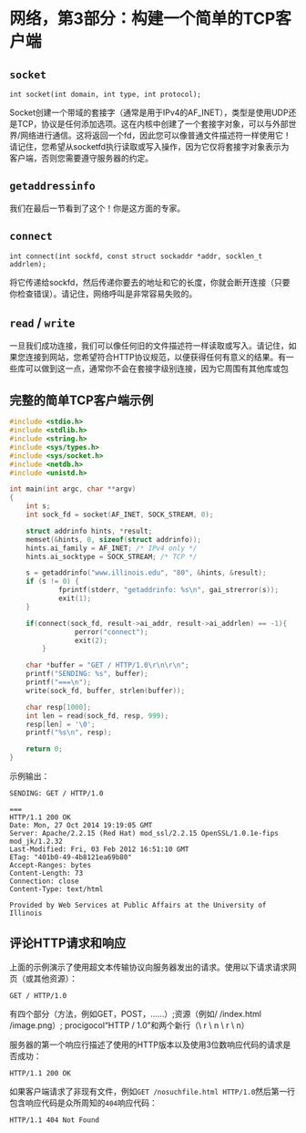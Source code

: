# 网络，第3部分：构建一个简单的TCP客户端

## `socket`

`int socket(int domain, int type, int protocol);`

Socket创建一个带域的套接字（通常是用于IPv4的AF_INET），类型是使用UDP还是TCP，协议是任何添加选项。这在内核中创建了一个套接字对象，可以与外部世界/网络进行通信。这将返回一个fd，因此您可以像普通文件描述符一样使用它！请记住，您希望从socketfd执行读取或写入操作，因为它仅将套接字对象表示为客户端，否则您需要遵守服务器的约定。

## `getaddressinfo`

我们在最后一节看到了这个！你是这方面的专家。

## `connect`

`int connect(int sockfd, const struct sockaddr *addr, socklen_t addrlen);`

将它传递给sockfd，然后传递你要去的地址和它的长度，你就会断开连接（只要你检查错误）。请记住，网络呼叫是非常容易失败的。

## `read` / `write`

一旦我们成功连接，我们可以像任何旧的文件描述符一样读取或写入。请记住，如果您连接到网站，您希望符合HTTP协议规范，以便获得任何有意义的结果。有一些库可以做到这一点，通常你不会在套接字级别连接，因为它周围有其他库或包

## 完整的简单TCP客户端示例

```c
#include <stdio.h>
#include <stdlib.h>
#include <string.h>
#include <sys/types.h>
#include <sys/socket.h>
#include <netdb.h>
#include <unistd.h>

int main(int argc, char **argv)
{
    int s;
    int sock_fd = socket(AF_INET, SOCK_STREAM, 0);

    struct addrinfo hints, *result;
    memset(&hints, 0, sizeof(struct addrinfo));
    hints.ai_family = AF_INET; /* IPv4 only */
    hints.ai_socktype = SOCK_STREAM; /* TCP */

    s = getaddrinfo("www.illinois.edu", "80", &hints, &result);
    if (s != 0) {
            fprintf(stderr, "getaddrinfo: %s\n", gai_strerror(s));
            exit(1);
    }

    if(connect(sock_fd, result->ai_addr, result->ai_addrlen) == -1){
                perror("connect");
                exit(2);
        }

    char *buffer = "GET / HTTP/1.0\r\n\r\n";
    printf("SENDING: %s", buffer);
    printf("===\n");
    write(sock_fd, buffer, strlen(buffer));

    char resp[1000];
    int len = read(sock_fd, resp, 999);
    resp[len] = '\0';
    printf("%s\n", resp);

    return 0;
}
```

示例输出：

```
SENDING: GET / HTTP/1.0

===
HTTP/1.1 200 OK
Date: Mon, 27 Oct 2014 19:19:05 GMT
Server: Apache/2.2.15 (Red Hat) mod_ssl/2.2.15 OpenSSL/1.0.1e-fips mod_jk/1.2.32
Last-Modified: Fri, 03 Feb 2012 16:51:10 GMT
ETag: "401b0-49-4b8121ea69b80"
Accept-Ranges: bytes
Content-Length: 73
Connection: close
Content-Type: text/html

Provided by Web Services at Public Affairs at the University of Illinois 
```

## 评论HTTP请求和响应

上面的示例演示了使用超文本传输​​协议向服务器发出的请求。使用以下请求请求网页（或其他资源）：

```
GET / HTTP/1.0 
```

有四个部分（方法，例如GET，POST，......）;资源（例如/ /index.html /image.png）; procigocol“HTTP / 1.0”和两个新行（\ r \ n \ r \ n）

服务器的第一个响应行描述了使用的HTTP版本以及使用3位数响应代码的请求是否成功：

```
HTTP/1.1 200 OK 
```

如果客户端请求了非现有文件，例如`GET /nosuchfile.html HTTP/1.0`然后第一行包含响应代码是众所周知的`404`响应代码：

```
HTTP/1.1 404 Not Found 
```